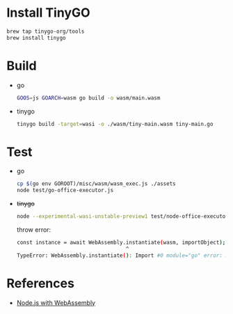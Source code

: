 # Install TinyGO

```bash
brew tap tinygo-org/tools
brew install tinygo
```

# Build

- go

  ```bash
  GOOS=js GOARCH=wasm go build -o wasm/main.wasm
  ```

- tinygo

  ```bash
  tinygo build -target=wasi -o ./wasm/tiny-main.wasm tiny-main.go
  ```

# Test

- go

  ```bash
  cp $(go env GOROOT)/misc/wasm/wasm_exec.js ./assets
  node test/go-office-executor.js
  ```

- ~~tinygo~~

  ```bash
  node --experimental-wasi-unstable-preview1 test/node-office-executor.js
  ```

  throw error:

  ```bash
  const instance = await WebAssembly.instantiate(wasm, importObject);
                                     ^
  TypeError: WebAssembly.instantiate(): Import #0 module="go" error: module is not an object or function
  ```

# References

- [Node.js with WebAssembly](https://nodejs.dev/zh-cn/learn/nodejs-with-webassembly/#generating-webassembly-modules)
